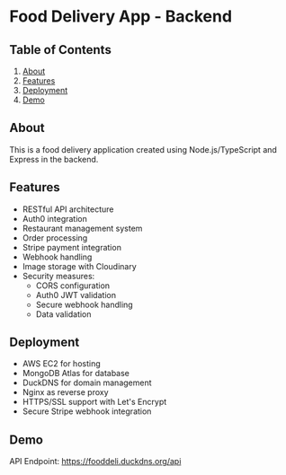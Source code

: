 # Food Delivery App - Backend

## Table of Contents

<ol>
  <li><a href="#about">About</a></li>
  <li><a href="#features">Features</a></li>
  <li><a href="#deployment">Deployment</a></li>
  <li><a href="#demo">Demo</a></li>
</ol>

## About

This is a food delivery application created using Node.js/TypeScript and Express in the backend.

## Features

- RESTful API architecture
- Auth0 integration
- Restaurant management system
- Order processing
- Stripe payment integration
- Webhook handling
- Image storage with Cloudinary
- Security measures:
  - CORS configuration
  - Auth0 JWT validation
  - Secure webhook handling
  - Data validation

## Deployment

- AWS EC2 for hosting
- MongoDB Atlas for database
- DuckDNS for domain management
- Nginx as reverse proxy
- HTTPS/SSL support with Let's Encrypt
- Secure Stripe webhook integration

## Demo

API Endpoint: https://fooddeli.duckdns.org/api
